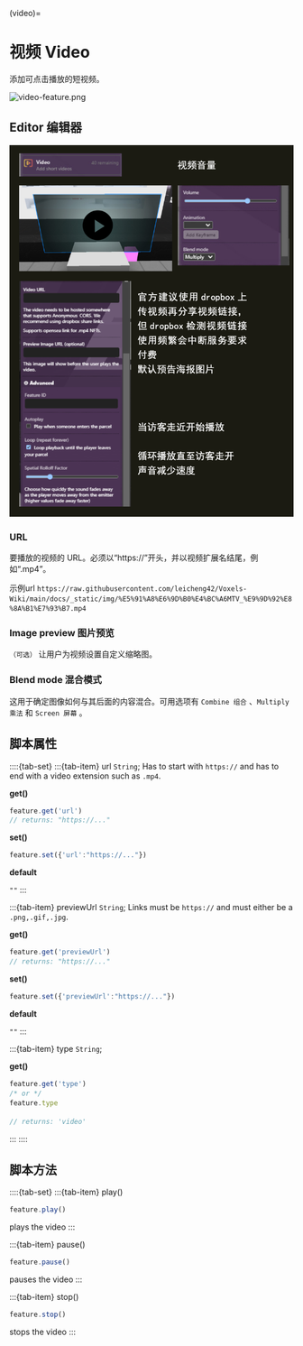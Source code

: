 (video)=
# 视频 Video

添加可点击播放的短视频。

![video-feature.png](https://wiki.cryptovoxels.com/video-feature.png)

## Editor 编辑器

![video_editor](../../_static/img/Features/video_editor.png)

### URL

要播放的视频的 URL。必须以“https://”开头，并以视频扩展名结尾，例如“.mp4”。

示例url  `https://raw.githubusercontent.com/leicheng42/Voxels-Wiki/main/docs/_static/img/%E5%91%A8%E6%9D%B0%E4%BC%A6MTV_%E9%9D%92%E8%8A%B1%E7%93%B7.mp4`

### Image preview 图片预览

`（可选）` 让用户为视频设置自定义缩略图。

### Blend mode 混合模式

这用于确定图像如何与其后面的内容混合。可用选项有 `Combine 组合` 、`Multiply 乘法` 和 `Screen 屏幕` 。



## 脚本属性

::::{tab-set}
:::{tab-item} url
`String`; Has to start with `https://` and has to end with a video extension such as `.mp4`.

**get()**

```js
feature.get('url')
// returns: "https://..."
```

**set()**

```js
feature.set({'url':"https://..."})
```

**default**

`""`
:::

:::{tab-item} previewUrl
`String`; Links must be `https://` and must either be a `.png,.gif,.jpg`.

**get()**

```js
feature.get('previewUrl')
// returns: "https://..."
```

**set()**

```js
feature.set({'previewUrl':"https://..."})
```

**default**

`""`
:::

:::{tab-item} type
`String`;

**get()**

```js
feature.get('type')
/* or */
feature.type

// returns: 'video'
```
:::
::::


## 脚本方法

::::{tab-set}
:::{tab-item} play()

```js
feature.play()
```
plays the video
:::

:::{tab-item} pause()
```js
feature.pause()
```
pauses the video
:::

:::{tab-item} stop()
```js
feature.stop()
```
stops the video
:::